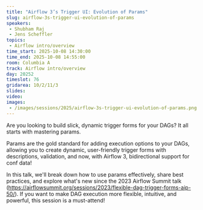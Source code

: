 ```yaml
---
title: "Airflow 3’s Trigger UI: Evolution of Params"
slug: airflow-3s-trigger-ui-evolution-of-params
speakers:
 - Shubham Raj
 - Jens Scheffler
topics:
 - Airflow intro/overview
time_start: 2025-10-08 14:30:00
time_end: 2025-10-08 14:55:00
room: Columbia A
track: Airflow intro/overview
day: 20252
timeslot: 76
gridarea: 10/2/11/3
slides:
video:
images:
 - /images/sessions/2025/airflow-3s-trigger-ui-evolution-of-params.png
---
```


Are you looking to build slick, dynamic trigger forms for your DAGs? It all starts with mastering params.

Params are the gold standard for adding execution options to your DAGs, allowing you to create dynamic, user-friendly trigger forms with descriptions, validation, and now, with Airflow 3, bidirectional support for conf data!

In this talk, we'll break down how to use params effectively, share best practices, and explore what's new since the 2023 Airflow Summit talk (https://airflowsummit.org/sessions/2023/flexible-dag-trigger-forms-aip-50/). If you want to make DAG execution more flexible, intuitive, and powerful, this session is a must-attend!
